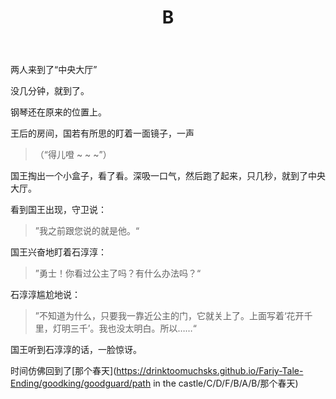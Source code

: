 ﻿---
title: B
tags: 新建,模板,
renderNumberedHeading: true
grammar_cjkRuby: true
---

两人来到了“中央大厅”    

没几分钟，就到了。  

钢琴还在原来的位置上。

王后的房间，国若有所思的盯着一面镜子，一声  

> （“得儿噔 ~ ~ ~”）  

国王掏出一个小盒子，看了看。深吸一口气，然后跑了起来，只几秒，就到了中央大厅。  

看到国王出现，守卫说：  
> ”我之前跟您说的就是他。“

国王兴奋地盯着石淳淳：  
> ”勇士！你看过公主了吗？有什么办法吗？“

石淳淳尴尬地说：  
> ”不知道为什么，只要我一靠近公主的门，它就关上了。上面写着‘花开千里，灯明三千’。我也没太明白。所以……“  

国王听到石淳淳的话，一脸惊讶。  

时间仿佛回到了[那个春天](https://drinktoomuchsks.github.io/Fariy-Tale-Ending/goodking/goodguard/path in the castle/C/D/F/B/A/B/那个春天)
